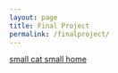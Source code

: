 ```yaml
---
layout: page
title: Final Project
permalink: /finalproject/
---
```

[small cat small home]({{site.baseurl}}/remo/)
